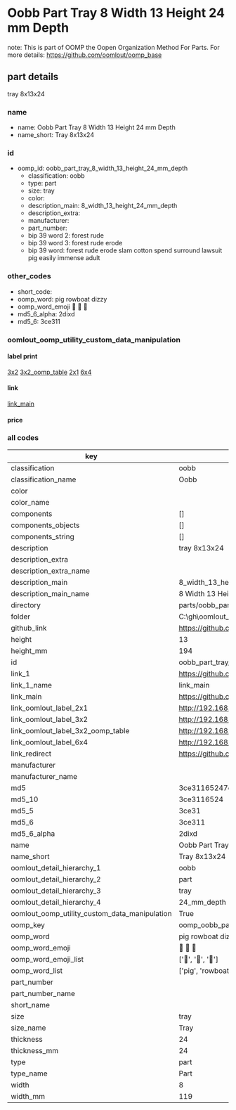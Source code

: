 # Oobb Part Tray 8 Width 13 Height 24 mm Depth  

note: This is part of OOMP the Oopen Organization Method For Parts. For more details: https://github.com/oomlout/oomp_base

##  part details
  



tray 8x13x24



### name
* name: Oobb Part Tray 8 Width 13 Height 24 mm Depth
* name_short: Tray 8x13x24 
### id
* oomp_id: oobb_part_tray_8_width_13_height_24_mm_depth
  * classification: oobb
  * type: part
  * size: tray
  * color: 
  * description_main: 8_width_13_height_24_mm_depth
  * description_extra: 
  * manufacturer: 
  * part_number: 
  * bip 39 word 2: forest rude
  * bip 39 word 3: forest rude erode
  * bip 39 word: forest rude erode slam cotton spend surround lawsuit pig easily immense adult

### other_codes
* short_code: 
* oomp_word: pig rowboat dizzy
* oomp_word_emoji :pig: :rowboat: :dizzy:
* md5_6_alpha: 2dixd
* md5_6: 3ce311






### oomlout_oomp_utility_custom_data_manipulation
#### label print
[3x2](http://192.168.1.245:1112/?label=oomp%202dixd)
[3x2_oomp_table](http://192.168.1.108:1112/?label=oomp%202dixd)
[2x1](http://192.168.1.242:1112/?label=oomp%202dixd)
[6x4](http://192.168.1.55:1112/?label=oomp%202dixd)    

#### link

[link_main](https://github.com/oomlout/oomlout_oobb_version_4_generated_parts/tree/main/navigation_oomp/oobb/part/tray/8_width_13_height_24_mm_depth/part)                              

#### price







### all codes 
| key | value |  
| --- | --- |  
| classification | oobb |  
| classification_name | Oobb |  
| color |  |  
| color_name |  |  
| components | [] |  
| components_objects | [] |  
| components_string | [] |  
| description | tray 8x13x24 |  
| description_extra |  |  
| description_extra_name |  |  
| description_main | 8_width_13_height_24_mm_depth |  
| description_main_name | 8 Width 13 Height 24 mm Depth |  
| directory | parts/oobb_part_tray_8_width_13_height_24_mm_depth |  
| folder | C:\gh\oomlout_oobb_version_4_generated_parts\parts\oobb_part_tray_8_width_13_height_24_mm_depth |  
| github_link | https://github.com/oomlout/oomlout_oomp_part_src/tree/main/parts/oobb_part_tray_8_width_13_height_24_mm_depth |  
| height | 13 |  
| height_mm | 194 |  
| id | oobb_part_tray_8_width_13_height_24_mm_depth |  
| link_1 | https://github.com/oomlout/oomlout_oobb_version_4_generated_parts/tree/main/navigation_oomp/oobb/part/tray/8_width_13_height_24_mm_depth/part |  
| link_1_name | link_main |  
| link_main | https://github.com/oomlout/oomlout_oobb_version_4_generated_parts/tree/main/navigation_oomp/oobb/part/tray/8_width_13_height_24_mm_depth/part |  
| link_oomlout_label_2x1 | http://192.168.1.242:1112/?label=oomp%202dixd |  
| link_oomlout_label_3x2 | http://192.168.1.245:1112/?label=oomp%202dixd |  
| link_oomlout_label_3x2_oomp_table | http://192.168.1.108:1112/?label=oomp%202dixd |  
| link_oomlout_label_6x4 | http://192.168.1.55:1112/?label=oomp%202dixd |  
| link_redirect | https://github.com/oomlout/oomlout_oobb_version_4_generated_parts/tree/main/parts/oobb_tray_08_13_24 |  
| manufacturer |  |  
| manufacturer_name |  |  
| md5 | 3ce31165247e3b5345186cb0992f3ad9 |  
| md5_10 | 3ce3116524 |  
| md5_5 | 3ce31 |  
| md5_6 | 3ce311 |  
| md5_6_alpha | 2dixd |  
| name | Oobb Part Tray 8 Width 13 Height 24 mm Depth |  
| name_short | Tray 8x13x24  |  
| oomlout_detail_hierarchy_1 | oobb |  
| oomlout_detail_hierarchy_2 | part |  
| oomlout_detail_hierarchy_3 | tray |  
| oomlout_detail_hierarchy_4 | 24_mm_depth |  
| oomlout_oomp_utility_custom_data_manipulation | True |  
| oomp_key | oomp_oobb_part_tray_8_width_13_height_24_mm_depth |  
| oomp_word | pig rowboat dizzy |  
| oomp_word_emoji | :pig: :rowboat: :dizzy: |  
| oomp_word_emoji_list | [':pig:', ':rowboat:', ':dizzy:'] |  
| oomp_word_list | ['pig', 'rowboat', 'dizzy'] |  
| part_number |  |  
| part_number_name |  |  
| short_name |  |  
| size | tray |  
| size_name | Tray |  
| thickness | 24 |  
| thickness_mm | 24 |  
| type | part |  
| type_name | Part |  
| width | 8 |  
| width_mm | 119 |  

